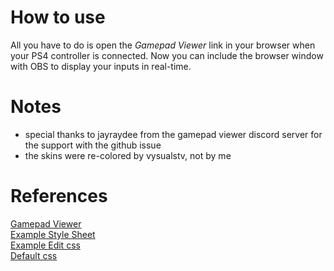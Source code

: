 # How to use #
All you have to do is open the *Gamepad Viewer* link in your browser when your PS4 controller is connected. Now you can
include the browser window with OBS to display your inputs in real-time.


# Notes #
- special thanks to jayraydee from the gamepad viewer discord server for the support with the github issue
- the skins were re-colored by vysualstv, not by me


# References #
[Gamepad Viewer](https://gamepadviewer.com/)  
[Example Style Sheet](https://gist.github.com/mrmcpowned/a787fc4f5307b7c008fb#file-edit-example-css)  
[Example Edit css](https://gist.github.com/mrmcpowned/2d4d29bd186c75b35c4da3f410f8690f)  
[Default css](https://gamepadviewer.com/style.css)  

